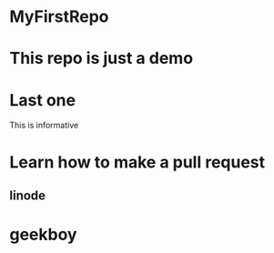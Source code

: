 # MyFirstRepo


# This repo is just a demo
# Last one


This is informative
# Learn how to make a pull request

## linode
# geekboy
